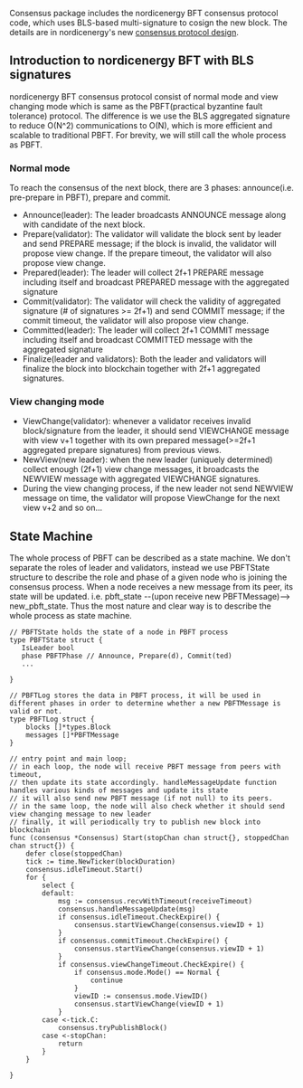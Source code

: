 Consensus package includes the nordicenergy BFT consensus protocol code, which uses BLS-based
multi-signature to cosign the new block. The details are
in nordicenergy's new [consensus protocol design](https://talk.nordicenergy.net/t/bls-based-practical-bft-consensus/131).

## Introduction to nordicenergy BFT with BLS signatures

nordicenergy BFT consensus protocol consist of normal mode and view changing mode which is same
as the PBFT(practical byzantine fault tolerance) protocol. The difference is we use the
BLS aggregated signature to reduce O(N^2) communications to O(N), which is more efficient
and scalable to traditional PBFT. For brevity, we will still call the whole process as PBFT.

### Normal mode

To reach the consensus of the next block, there are 3 phases: announce(i.e. pre-prepare in PBFT), prepare and commit.

- Announce(leader): The leader broadcasts ANNOUNCE message along with candidate of the next block.
- Prepare(validator): The validator will validate the block sent by leader and send PREPARE message;
  if the block is invalid, the validator will propose view change. If the prepare timeout, the validator will also propose view change.
- Prepared(leader): The leader will collect 2f+1 PREPARE message including itself and broadcast PREPARED message with the aggregated signature
- Commit(validator): The validator will check the validity of aggregated signature (# of signatures >= 2f+1) and
  send COMMIT message; if the commit timeout, the validator will also propose view change.
- Committed(leader): The leader will collect 2f+1 COMMIT message including itself and broadcast COMMITTED message with the aggregated signature
- Finalize(leader and validators): Both the leader and validators will finalize the block into blockchain together with 2f+1 aggregated signatures.

### View changing mode

- ViewChange(validator): whenever a validator receives invalid block/signature from the leader,
  it should send VIEWCHANGE message with view v+1 together with its own prepared message(>=2f+1 aggregated prepare signatures) from previous views.
- NewView(new leader): when the new leader (uniquely determined) collect enough (2f+1) view change
  messages, it broadcasts the NEWVIEW message with aggregated VIEWCHANGE signatures.
- During the view changing process, if the new leader not send NEWVIEW message on time, the
  validator will propose ViewChange for the next view v+2 and so on...

## State Machine

The whole process of PBFT can be described as a state machine. We don't separate the roles of leader
and validators, instead we use PBFTState structure to describe the role and phase of a given node
who is joining the consensus process. When a node receives a new message from its peer, its state will be updated. i.e. pbft_state --(upon
receive new PBFTMessage)-->
new_pbft_state. Thus the most nature and clear way is to describe the whole process as state machine.

```golang
// PBFTState holds the state of a node in PBFT process
type PBFTState struct {
   IsLeader bool
   phase PBFTPhase // Announce, Prepare(d), Commit(ted)
   ...

}

// PBFTLog stores the data in PBFT process, it will be used in different phases in order to determine whether a new PBFTMessage is valid or not.
type PBFTLog struct {
    blocks []*types.Block
    messages []*PBFTMessage
}

// entry point and main loop;
// in each loop, the node will receive PBFT message from peers with timeout,
// then update its state accordingly. handleMessageUpdate function handles various kinds of messages and update its state
// it will also send new PBFT message (if not null) to its peers.
// in the same loop, the node will also check whether it should send view changing message to new leader
// finally, it will periodically try to publish new block into blockchain
func (consensus *Consensus) Start(stopChan chan struct{}, stoppedChan chan struct{}) {
    defer close(stoppedChan)
    tick := time.NewTicker(blockDuration)
    consensus.idleTimeout.Start()
    for {
        select {
        default:
            msg := consensus.recvWithTimeout(receiveTimeout)
            consensus.handleMessageUpdate(msg)
            if consensus.idleTimeout.CheckExpire() {
                consensus.startViewChange(consensus.viewID + 1)
            }
            if consensus.commitTimeout.CheckExpire() {
                consensus.startViewChange(consensus.viewID + 1)
            }
            if consensus.viewChangeTimeout.CheckExpire() {
                if consensus.mode.Mode() == Normal {
                    continue
                }
                viewID := consensus.mode.ViewID()
                consensus.startViewChange(viewID + 1)
            }
        case <-tick.C:
            consensus.tryPublishBlock()
        case <-stopChan:
            return
        }
    }

}
```
